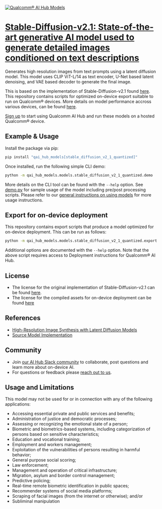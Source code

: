 [![Qualcomm® AI Hub Models](https://qaihub-public-assets.s3.us-west-2.amazonaws.com/qai-hub-models/quic-logo.jpg)](../../README.md)


# [Stable-Diffusion-v2.1: State-of-the-art generative AI model used to generate detailed images conditioned on text descriptions](https://aihub.qualcomm.com/models/stable_diffusion_v2_1_quantized)

Generates high resolution images from text prompts using a latent diffusion model. This model uses CLIP ViT-L/14 as text encoder, U-Net based latent denoising, and VAE based decoder to generate the final image.

This is based on the implementation of Stable-Diffusion-v2.1 found [here](https://github.com/CompVis/stable-diffusion/tree/main). This repository contains scripts for optimized on-device
export suitable to run on Qualcomm® devices. More details on model performance
accross various devices, can be found [here](https://aihub.qualcomm.com/models/stable_diffusion_v2_1_quantized).

[Sign up](https://myaccount.qualcomm.com/signup) to start using Qualcomm AI Hub and run these models on a hosted Qualcomm® device.




## Example & Usage

Install the package via pip:
```bash
pip install "qai_hub_models[stable_diffusion_v2_1_quantized]"
```


Once installed, run the following simple CLI demo:

```bash
python -m qai_hub_models.models.stable_diffusion_v2_1_quantized.demo
```
More details on the CLI tool can be found with the `--help` option. See
[demo.py](demo.py) for sample usage of the model including pre/post processing
scripts. Please refer to our [general instructions on using
models](../../../#getting-started) for more usage instructions.

## Export for on-device deployment

This repository contains export scripts that produce a model optimized for
on-device deployment. This can be run as follows:

```bash
python -m qai_hub_models.models.stable_diffusion_v2_1_quantized.export
```
Additional options are documented with the `--help` option. Note that the above
script requires access to Deployment instructions for Qualcomm® AI Hub.


## License
* The license for the original implementation of Stable-Diffusion-v2.1 can be found
  [here](https://github.com/CompVis/stable-diffusion/blob/main/LICENSE).
* The license for the compiled assets for on-device deployment can be found [here](https://github.com/CompVis/stable-diffusion/blob/main/LICENSE)


## References
* [High-Resolution Image Synthesis with Latent Diffusion Models](https://arxiv.org/abs/2112.10752)
* [Source Model Implementation](https://github.com/CompVis/stable-diffusion/tree/main)



## Community
* Join [our AI Hub Slack community](https://aihub.qualcomm.com/community/slack) to collaborate, post questions and learn more about on-device AI.
* For questions or feedback please [reach out to us](mailto:ai-hub-support@qti.qualcomm.com).


## Usage and Limitations

This model may not be used for or in connection with any of the following applications:

- Accessing essential private and public services and benefits;
- Administration of justice and democratic processes;
- Assessing or recognizing the emotional state of a person;
- Biometric and biometrics-based systems, including categorization of persons based on sensitive characteristics;
- Education and vocational training;
- Employment and workers management;
- Exploitation of the vulnerabilities of persons resulting in harmful behavior;
- General purpose social scoring;
- Law enforcement;
- Management and operation of critical infrastructure;
- Migration, asylum and border control management;
- Predictive policing;
- Real-time remote biometric identification in public spaces;
- Recommender systems of social media platforms;
- Scraping of facial images (from the internet or otherwise); and/or
- Subliminal manipulation


